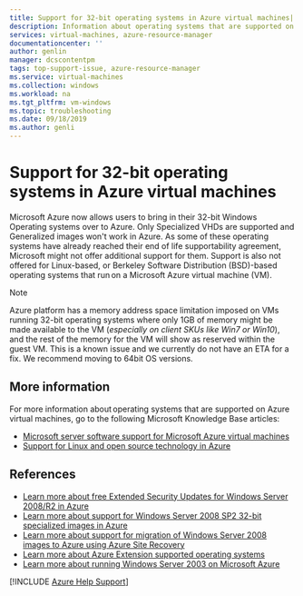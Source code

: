```yaml
---
title: Support for 32-bit operating systems in Azure virtual machines| Microsoft Docs
description: Information about operating systems that are supported on Azure virtual machines
services: virtual-machines, azure-resource-manager
documentationcenter: ''
author: genlin
manager: dcscontentpm
tags: top-support-issue, azure-resource-manager
ms.service: virtual-machines
ms.collection: windows
ms.workload: na
ms.tgt_pltfrm: vm-windows
ms.topic: troubleshooting
ms.date: 09/18/2019
ms.author: genli
---
```


# Support for 32-bit operating systems in Azure virtual machines

Microsoft Azure now allows users to bring in their 32-bit Windows Operating systems over to Azure. Only Specialized VHDs are supported and Generalized images won't work in Azure. As some of these operating systems have already reached their end of life supportability agreement, Microsoft might not offer additional support for them. Support is also not offered for Linux-based, or Berkeley Software Distribution (BSD)-based operating systems that run on a Microsoft Azure virtual machine (VM).

> [!NOTE]
> Azure platform has a memory address space limitation imposed on VMs running 32-bit operating systems where only 1GB of memory might be made available to the VM (*especially on client SKUs like Win7 or Win10*), and the rest of the memory for the VM will show as reserved within the guest VM. This is a known issue and we currently do not have an ETA for a fix. We recommend moving to 64bit OS versions.
>

## More information

For more information about operating systems that are supported on Azure virtual machines, go to the following Microsoft Knowledge Base articles:

* [Microsoft server software support for Microsoft Azure virtual machines](https://support.microsoft.com/help/2721672/microsoft-server-software-support-for-microsoft-azure-virtual-machines)
* [Support for Linux and open source technology in Azure](https://support.microsoft.com/help/2941892/support-for-linux-and-open-source-technology-in-azure)

## References

* [Learn more about free Extended Security Updates for Windows Server 2008/R2 in Azure](https://www.microsoft.com/cloud-platform/windows-server-2008)
* [Learn more about support for Windows Server 2008 SP2 32-bit specialized images in Azure](/windows-server/get-started/uploading-specialized-ws08-image-to-azure)
* [Learn more about support for migration of Windows Server 2008 images to Azure using Azure Site Recovery](/azure/site-recovery/migrate-tutorial-windows-server-2008)
* [Learn more about Azure Extension supported operating systems](https://support.microsoft.com/help/4078134/azure-extension-supported-operating-systems)
* [Learn more about running Windows Server 2003 on Microsoft Azure](https://support.microsoft.com/help/3206074/running-windows-server-2003-on-microsoft-azure)

[!INCLUDE [Azure Help Support](../../includes/azure-help-support.md)]
